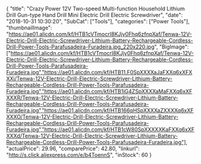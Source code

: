 {
	"title": "Crazy Power 12V Two-speed Multi-function Household Lithium Drill Gun-type Hand Drill Mini Electric Drill Electric Screwdriver",
	"date": "2018-10-31 10:30:20",
	"SubCat": ["Tools"],
	"categories": ["Power Tools"],
	"thumbnailImage": "https://ae01.alicdn.com/kf/HTB1cVTmocrI8KJjy0Fhq6zfnpXaf/Tenwa-12V-Electric-Drill-Electric-Screwdriver-Lithium-Battery-Rechargeable-Cordless-Drill-Power-Tools-Parafusadeira-Furadeira.jpg_220x220.jpg",
	"BigImage": ["https://ae01.alicdn.com/kf/HTB1cVTmocrI8KJjy0Fhq6zfnpXaf/Tenwa-12V-Electric-Drill-Electric-Screwdriver-Lithium-Battery-Rechargeable-Cordless-Drill-Power-Tools-Parafusadeira-Furadeira.jpg","https://ae01.alicdn.com/kf/HTB11.F0SpXXXXaJaFXXq6xXFXXXj/Tenwa-12V-Electric-Drill-Electric-Screwdriver-Lithium-Battery-Rechargeable-Cordless-Drill-Power-Tools-Parafusadeira-Furadeira.jpg","https://ae01.alicdn.com/kf/HTB1iG4ZSpXXXXaMaFXXq6xXFXXXR/Tenwa-12V-Electric-Drill-Electric-Screwdriver-Lithium-Battery-Rechargeable-Cordless-Drill-Power-Tools-Parafusadeira-Furadeira.jpg","https://ae01.alicdn.com/kf/HTB166qHSpXXXXaZXXXXq6xXFXXXO/Tenwa-12V-Electric-Drill-Electric-Screwdriver-Lithium-Battery-Rechargeable-Cordless-Drill-Power-Tools-Parafusadeira-Furadeira.jpg","https://ae01.alicdn.com/kf/HTB1cW80SpXXXXXKaFXXq6xXFXXXd/Tenwa-12V-Electric-Drill-Electric-Screwdriver-Lithium-Battery-Rechargeable-Cordless-Drill-Power-Tools-Parafusadeira-Furadeira.jpg"],
	"actualPrice": 29.96,
	"comparePrice": 42.80,
	"linkurl": "http://s.click.aliexpress.com/e/b4ToennS",
	"inStock": 60
}
